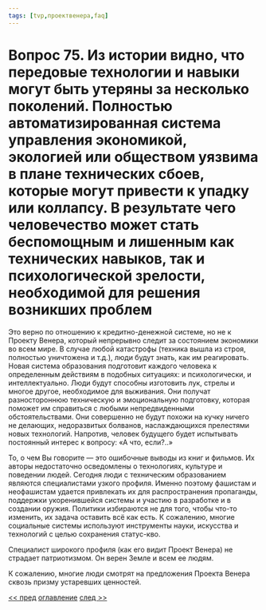 ```yaml
---
tags: [tvp,проектвенера,faq]
---
```

# Вопрос 75. Из истории видно, что передовые технологии и навыки могут быть утеряны за несколько поколений. Полностью автоматизированная система управления экономикой, экологией или обществом уязвима в плане технических сбоев, которые могут привести к упадку или коллапсу. В результате чего человечество может стать беспомощным и лишенным как технических навыков, так и психологической зрелости, необходимой для решения возникших проблем

Это верно по отношению к кредитно-денежной системе, но не к Проекту Венера, который непрерывно следит за состоянием экономики во всем мире. В случае любой катастрофы (техника вышла из строя, полностью уничтожена и т.д.), люди будут знать, как им реагировать. Новая система образования подготовит каждого человека к определенным действиям в подобных ситуациях: и психологически, и интеллектуально. Люди будут способны изготовить лук, стрелы и многое другое, необходимое для выживания. Они получат разностороннюю техническую и эмоциональную подготовку, которая поможет им справиться с любыми непредвиденными обстоятельствами. Они совершенно не будут похожи на кучку ничего не делающих, недоразвитых болванов, наслаждающихся прелестями новых технологий. Напротив, человек будущего будет испытывать постоянный интерес к вопросу: «А что, если?..»

То, о чем Вы говорите — это ошибочные выводы из книг и фильмов. Их авторы недостаточно осведомлены о технологиях, культуре и поведении людей. Сегодня люди с техническим образованием являются специалистами узкого профиля. Именно поэтому фашистам и неофашистам удается привлекать их для распространения пропаганды, поддержки укоренившейся системы и участию в разработке и в создании оружия. Политики избираются не для того, чтобы что-то изменить, их задача оставить всё как есть. К сожалению, многие социальные системы используют инструменты науки, искусства и технологий с целью сохранения статус-кво.

Специалист широкого профиля (как его видит Проект Венера) не страдает патриотизмом. Он верен Земле и всем ее людям.

К сожалению, многие люди смотрят на предложения Проекта Венера сквозь призму устаревших ценностей.

[<< пред](Вопрос%2074.%20Что%20произойдет%20через%20поколения,%20когда%20старые%20системы%20начнут%20разрушаться,%20а%20в%20обществе%20останутся%20только%20поэты%20и%20физики-теоретики.md) [оглавление](FAQ%20%D0%BF%D0%BE%20%D0%BF%D1%80%D0%BE%D0%B5%D0%BA%D1%82%D1%83%20%C2%AB%D0%92%D0%B5%D0%BD%D0%B5%D1%80%D0%B0%C2%BB.md) [след >>](Вопрос%2076.%20Может%20запланировать%20модульную%20самодостаточную%20экономику%20или%20систему%20экопоселений,%20которые%20работают%20внутри%20самого%20сообщества.md)
